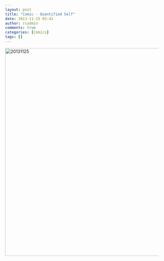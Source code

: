 ```yaml
---
layout: post
title: "Comic - Quantified Self"
date: 2013-11-25 03:41
author: rcadmin
comments: true
categories: [Comics]
tags: []
---
```

<a href="http://bitsmack.com/wp/2013/11/25/comic-quantified-self/attachment/20131125/" rel="attachment wp-att-2508"><img src="http://dl.bitsmack.com/uploads/2013/11/20131125.jpg" alt="20131125" width="680" height="680" class="alignnone size-full wp-image-2508" /></a>
